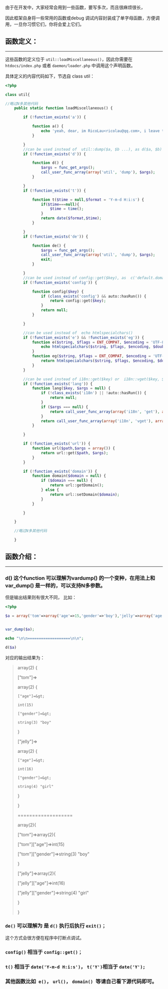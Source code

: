 由于在开发中，大家经常会用到一些函数，要写多次，而且很麻烦很长，

因此框架自身将一些常用的函数或debug 调试内容封装成了单字母函数，方便调用，一旦你习惯它们，你将会爱上它们。

函数定义：
-----

* * *

这些函数的定义位于 `util::loadMiscellaneous()`，因此你需要在 `htdocs/index.php` 或者 `daemon/loader.php` 中调用这个声明函数。

具体定义的内容代码如下，节选自 class util：

```php
<?php

class util{

//略过N多其他代码
    public static function loadMiscellaneous() {

        if (!function_exists('a')) {

            function a() {
                echo 'yeah, dear, im RicoLau<ricolau@qq.com>, i leave this!';
            }

        }
        //can be used instead of  util::dump($a, $b ...), as d($a, $b)
        if (!function_exists('d')) {

            function d() {
                $args = func_get_args();
                call_user_func_array(array('util', 'dump'), $args);
            }

        }
        if (!function_exists('t')) {

            function t($time = null,$format = 'Y-m-d H:i:s') {
                if($time===null){
                    $time = time();
                }
                return date($format,$time);
            }

        }
        if (!function_exists('de')) {

            function de() {
                $args = func_get_args();
                call_user_func_array(array('util', 'dump'), $args);
                exit;
            }

        }
        //can be used instead of config::get($key), as  c('default.domain')  ;
        if (!function_exists('config')) {

            function config($key) {
                if (class_exists('config') && auto::hasRun()) {
                    return config::get($key);
                }
                return null;
            }

        }

        //can be used instead of  echo htmlspecialchars()
        if (!function_exists('e') && !function_exists('eg')) {
            function e($string, $flags = ENT_COMPAT, $encoding = 'UTF-8', $double_encode = true) {
                echo htmlspecialchars($string, $flags, $encoding, $double_encode);
            }
            function eg($string, $flags = ENT_COMPAT, $encoding = 'UTF-8', $double_encode = true) {
                return htmlspecialchars($string, $flags, $encoding, $double_encode);
            }
        }

        //can be used instead of i18n::get($key) or  i18n::vget($key, $fillData);
        if (!function_exists('lang')) {
            function lang($key, $args = null) {
                if (!class_exists('i18n') || !auto::hasRun()) {
                    return null;
                }
                if ($args === null) {
                    return call_user_func_array(array('i18n', 'get'), array($key));
                }
                return call_user_func_array(array('i18n', 'vget'), array($key, $args));
            }

        }

        if (!function_exists('url')) {
            function url($path,$args = array()) {
                return url::get($path, $args);
            }
        }

        if (!function_exists('domain')) {
            function domain($domain = null) {
                if ($domain === null) {
                    return url::getDomain();
                } else {
                    return url::setDomain($domain);
                }
            }

        }

    }

    //略过N多其他代码

    }

```

函数介绍：
-----

* * *

### d() 这个function 可以理解为vardump() 的一个变种，在用法上和 var_dump() 是一样的，可以支持N多参数。

但是输出结果则有很大不同， 比如：

```php
<?php

$a = array('tom'=>array('age'=>15,'gender'=>'boy'),'jelly'=>array('age'=>16,'gender'=>'girl'));


var_dump($a);

echo "\n\n===================\n\n";

d($a)

```

对应的输出结果为：

> array(2) {
> 
> ["tom"]=>
> 
> array(2) {
> 
>```
> ["age"]=&gt;
> 
> int(15)
> 
> ["gender"]=&gt;
> 
> string(3) "boy"
> 
>```
> 
> }
> 
> ["jelly"]=>
> 
> array(2) {
> 
>```
> ["age"]=&gt;
> 
> int(16)
> 
> ["gender"]=&gt;
> 
> string(4) "girl"
> 
>```
> 
> }
> 
> }
> 
> \===================
> 
> array(2){
> 
> ["tom"]=>array(2){
> 
> ["tom"]["age"]=>int(15)
> 
> ["tom"]["gender"]=>string(3) "boy"
> 
> }
> 
> ["jelly"]=>array(2){
> 
> ["jelly"]["age"]=>int(16)
> 
> ["jelly"]["gender"]=>string(4) "girl"
> 
> }
> 
> }

### `de()` 可以理解为 是 `d()` 执行后执行 `exit()；`

这个方式会很方便在程序中打断点调试。

### `config()` 相当于 `config::get()；`

### `t()` 相当于 `date('Y-m-d H:i:s')`， `t('Y')`相当于 `date('Y');`

### 其他函数比如` e()`， `url()`， `domain() `等请自己看下源代码即可。